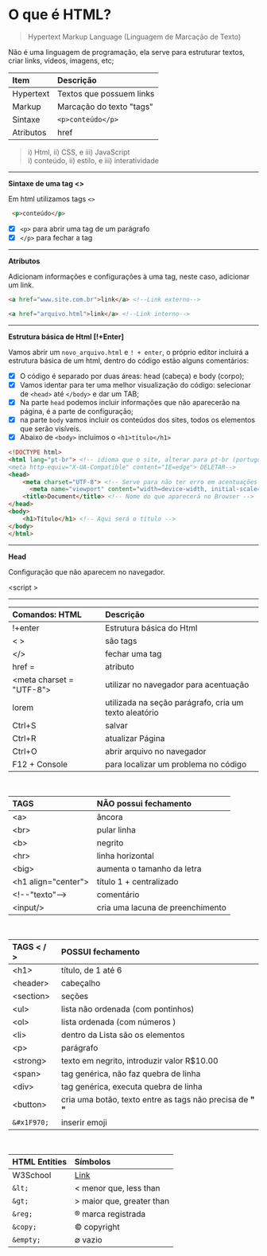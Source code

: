 # O que é HTML?

> Hypertext Markup Language (Linguagem de Marcação de Texto)

Não é uma linguagem de programação, ela serve para estruturar textos, criar links, vídeos, imagens, etc;

Item | Descrição
:-|:-
Hypertext | Textos que possuem links
Markup | Marcação do texto "tags"
Sintaxe | `<p>conteúdo</p>`
Atributos | href

> i) Html, ii) CSS, e iii) JavaScript <br>
 i) conteúdo, ii) estilo, e iii) interatividade
 __________

**Sintaxe de uma tag <>** 

Em html utilizamos tags `<>`

```html
 <p>conteúdo</p>
```

- [x] `<p>` para abrir uma tag de um parágrafo
- [x] `</p>` para fechar a tag 
_______

**Atributos**

Adicionam informações e configurações à uma tag, neste caso, adicionar um link.

```html
<a href="www.site.com.br">link</a> <!--Link externo-->

<a href="arquivo.html">link</a> <!--Link interno-->
```
____________________

**Estrutura básica de Html [!+Enter]**

Vamos abrir um `novo_arquivo.html` e `! + enter`, o próprio editor incluirá a estrutura básica de um html, dentro do código estão alguns comentários:

- [x] O código é separado por duas áreas: head (cabeça) e body (corpo);
- [x] Vamos identar para ter uma melhor visualização do código: selecionar de `<head>` até `</body>` e dar um TAB;
- [x] Na parte `head` podemos incluir informações que não aparecerão na página, é a parte de configuração;
- [x] na parte `body` vamos incluir os conteúdos dos sites, todos os elementos que serão visíveis.
- [x] Abaixo de `<body>` incluímos o `<h1>título</h1>` 

```html
<!DOCTYPE html>
<html lang="pt-br"> <!-- idioma que o site, alterar para pt-br (português brasileiro) 
<meta http-equiv="X-UA-Compatible" content="IE=edge"> DELETAR-->
<head>
    <meta charset="UTF-8"> <!-- Serve para não ter erro em acentuações e caracteres especiais -->
      <meta name="viewport" content="width=device-width, initial-scale=1.0"> <!-- Viewport serve para melhorar a visualização em aparelhos móveis e no navegador  -->
    <title>Document</title> <!-- Nome do que aparecerá no Browser -->
</head>
<body>
    <h1>Título</h1> <!-- Aqui será o título -->
</body>
</html>
```

<hr>

**Head**

Configuração que não aparecem no navegador.

&lt;script &gt;





<hr>


Comandos: HTML | Descrição
:-|:-
!+enter| Estrutura básica do Html
< > | são tags
&lt;/&gt; | fechar uma tag
href = | atributo
&lt;meta charset = "UTF-8"&gt; | utilizar no navegador para acentuação
lorem | utilizada na seção parágrafo, cria um texto aleatório
Ctrl+S | salvar
Ctrl+R | atualizar Página
Ctrl+O | abrir arquivo no navegador
F12 + Console | para localizar um problema no código

<br>

**TAGS** | **NÃO possui fechamento**
:-|:-
&lt;a&gt; | âncora
&lt;br&gt; | pular linha
&lt;b&gt;  | negrito
&lt;hr&gt;  | linha horizontal
&lt;big&gt;  | aumenta o tamanho da letra
&lt;h1 align="center"&gt; | título 1 + centralizado
&lt;!--"texto"--&gt; | comentário
&lt;input/&gt;| cria uma lacuna de preenchimento

<br>

**TAGS < / >** | **POSSUI fechamento**
:-|:-
&lt;h1&gt;  | título, de 1 até 6
&lt;header&gt;  | cabeçalho
&lt;section&gt; | seções
&lt;ul&gt;| lista não ordenada (com pontinhos)
&lt;ol&gt;  | lista ordenada (com números )
&lt;li&gt;  | dentro da Lista são os elementos
&lt;p&gt; | parágrafo
&lt;strong&gt;  | texto em negrito, introduzir valor R$10.00
&lt;span&gt;  | tag genérica, não faz quebra de linha
&lt;div&gt;  | tag genérica, executa quebra de linha
&lt;button&gt;| cria uma botão, texto entre as tags não precisa de **" "**
`&#x1F970;` | inserir emoji 

<br>

**HTML Entities** | **Símbolos**
:-|:-
W3School | [Link](https://www.w3schools.com/charsets/ref_utf_symbols.asp)
`&lt;` | < menor que, less than
`&gt;` | > maior que, greater than
`&reg;` | &reg; marca registrada
`&copy;` | &copy; copyright
`&empty;` | &empty; vazio
